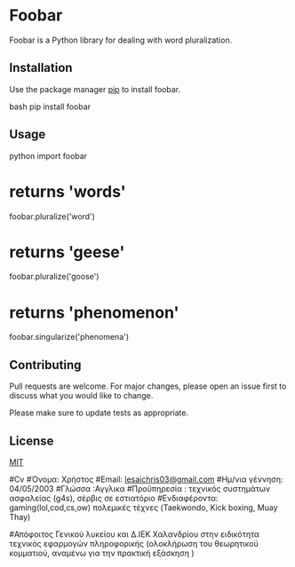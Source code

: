  # Foobar

Foobar is a Python library for dealing with word pluralization.

## Installation

Use the package manager [pip](https://pip.pypa.io/en/stable/) to install foobar.

bash
pip install foobar


## Usage

python
import foobar

# returns 'words'
foobar.pluralize('word')

# returns 'geese'
foobar.pluralize('goose')

# returns 'phenomenon'
foobar.singularize('phenomena')


## Contributing

Pull requests are welcome. For major changes, please open an issue first
to discuss what you would like to change.

Please make sure to update tests as appropriate.

## License

[MIT](https://choosealicense.com/licenses/mit/)

#Cv
#Όνομα: Χρήστος 
#Email: lesaichris03@gmail.com
#Ημ/νια γέννηση: 04/05/2003
#Γλώσσα :Αγγλικα
#Προϋπηρεσία : τεχνικός συστημάτων ασφαλείας (g4s), σέρβις σε εστιατόριο 
#Ενδιαφέροντα: gaming(lol,cod,cs,ow) πολεμικές τέχνες (Taekwondo, Kick boxing, Muay Thay)

#Απόφοιτος Γενικού λυκείου και Δ.ΙΕΚ Χαλανδρίου στην ειδικότητα τεχνικός εφαρμογών πληροφορικής (ολοκλήρωση του θεωρητικού κομματιού, αναμένω για την πρακτική εξάσκηση )

